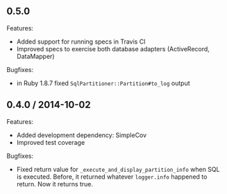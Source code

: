 ## 0.5.0

Features:

  - Added support for running specs in Travis CI
  - Improved specs to exercise both database adapters (ActiveRecord, DataMapper)
  
Bugfixes:

  - in Ruby 1.8.7 fixed `SqlPartitioner::Partition#to_log` output 

## 0.4.0 / 2014-10-02

Features:

  - Added development dependency: SimpleCov
  - Improved test coverage
  
Bugfixes:
  
  - Fixed return value for `_execute_and_display_partition_info` when SQL is executed.
    Before, it returned whatever `logger.info` happened to return. Now it returns true.